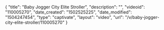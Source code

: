 {
    "title": "Baby Jogger City Elite Stroller",
    "description": "",
    "videoid": "110005270",
    "date_created": "1502525225",
    "date_modified": "1504247454",
    "type": "captivate",
    "layout": "video",
    "url": "\/v\/baby-jogger-city-elite-stroller\/110005270"
}